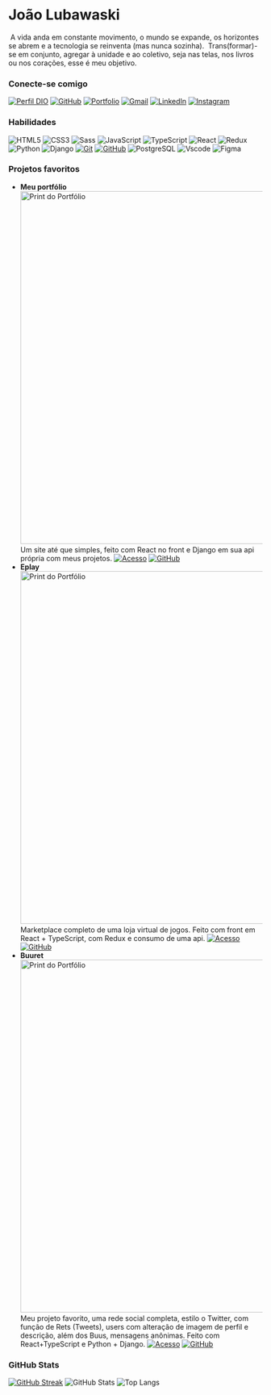 # João Lubawaski
‎ A vida anda em constante movimento, o mundo se expande, os horizontes se abrem e a tecnologia se reinventa (mas nunca sozinha).
‎ Trans(formar)-se em conjunto, agregar à unidade e ao coletivo, seja nas telas, nos livros ou nos corações, esse é meu objetivo.

### Conecte-se comigo

[![Perfil DIO](https://img.shields.io/badge/-Meu%20Perfil%20na%20DIO-2c2c54?style=for-the-badge)](https://www.dio.me/users/joaolubawaski) [![GitHub](https://img.shields.io/badge/GitHub-2c2c54?style=for-the-badge&logo=github&logoColor=white)](https://github.com/JoaoLubaw) [![Portfolio](https://img.shields.io/badge/Portfolio-2c2c54?style=for-the-badge&logo=todoist&logoColor=white)](https://joaolubawaski.vercel.app) [![Gmail](https://img.shields.io/badge/Gmail-2c2c54?style=for-the-badge&logo=gmail&logoColor=red)](mailto:joaolubawaski@gmail.com) [![LinkedIn](https://img.shields.io/badge/-LinkedIn-2c2c54?style=for-the-badge&logo=linkedin&logoColor=30A3DC)](https://www.linkedin.com/in/joaolubawaski/) [![Instagram](https://img.shields.io/badge/-Instagram-%232c2c54?style=for-the-badge&logo=instagram&logoColor=white)](https://www.instagram.com/jaozinlubaw/)

### Habilidades

![HTML5](https://img.shields.io/badge/HTML-4b4b4b?style=for-the-badge&logo=html5&logoColor=30A3DC) ![CSS3](https://img.shields.io/badge/CSS3-4b4b4b?style=for-the-badge&logo=css3&logoColor=E94D5F) ![Sass](https://img.shields.io/badge/Sass-4b4b4b?style=for-the-badge&logo=sass) ![JavaScript](https://img.shields.io/badge/JavaScript-4b4b4b?style=for-the-badge&logo=javascript&logoColor=30A3DC) ![TypeScript](https://img.shields.io/badge/TypeScript-4b4b4b?style=for-the-badge&logo=typescript&logoColor=white) ![React](https://img.shields.io/badge/React-4b4b4b?style=for-the-badge&logo=react&logoColor=61DAFB) ![Redux](https://img.shields.io/badge/redux-%234b4b4b.svg?style=for-the-badge&logo=redux&logoColor=white) ![Python](https://img.shields.io/badge/python-4b4b4b?style=for-the-badge&logo=python&logoColor=ffdd54) ![Django](https://img.shields.io/badge/django-%234b4b4b.svg?style=for-the-badge&logo=django&logoColor=white) [![Git](https://img.shields.io/badge/Git-4b4b4b?style=for-the-badge&logo=git&logoColor=E94D5F)](https://git-scm.com/doc) [![GitHub](https://img.shields.io/badge/GitHub-4b4b4b?style=for-the-badge&logo=github&logoColor=30A3DC)](https://docs.github.com/) ![PostgreSQL](https://img.shields.io/badge/PostgreSQL-4b4b4b?style=for-the-badge&logo=postgresql) ![Vscode](https://img.shields.io/badge/Vscode-4b4b4b?style=for-the-badge&logo=visual-studio-code&logoColor=white) ![Figma](https://img.shields.io/badge/Figma-696969?style=for-the-badge&logo=figma&logoColor=figma)

### Projetos favoritos

- **Meu portfólio**
  <img src="https://joaolubawaskiportifolio.pythonanywhere.com/media/project-prints/Imagem_ZkDDV7m.png" alt="Print do Portfólio" width="700"/>
  Um site até que simples, feito com React no front e Django em sua api própria com meus projetos.
  [![Acesso](https://img.shields.io/badge/-Acessar-7158e2?style=for-the-badge)](https://joaolubawaski.vercel.app) [![GitHub](https://img.shields.io/badge/-Ver%20no%20Github-7158e2?style=for-the-badge)](https://github.com/JoaoLubaw/Portfolio-2.0)
  <br/>
- **Eplay**
  <img src="https://joaolubawaskiportifolio.pythonanywhere.com/media/project-prints/Imagem.png" alt="Print do Portfólio" width="700"/>
  Marketplace completo de uma loja virtual de jogos. Feito com front em React + TypeScript, com Redux e consumo de uma api.
  [![Acesso](https://img.shields.io/badge/-Acessar-7158e2?style=for-the-badge)](https://e-play-delta.vercel.app) [![GitHub](https://img.shields.io/badge/-Ver%20no%20Github-7158e2?style=for-the-badge)](https://github.com/JoaoLubaw/ePlay)
  <br/>
- **Buuret**
  <img src="https://joaolubawaskiportifolio.pythonanywhere.com/media/project-prints/Imagem_XEwNskG.png" alt="Print do Portfólio" width="700"/>
  Meu projeto favorito, uma rede social completa, estilo o Twitter, com função de Rets (Tweets), users com alteração de imagem de perfil e descrição, além dos Buus, mensagens anônimas. Feito com React+TypeScript e Python + Django.
  [![Acesso](https://img.shields.io/badge/-Acessar-7158e2?style=for-the-badge)](https://buuret.vercel.app/login) [![GitHub](https://img.shields.io/badge/-Ver%20no%20Github-7158e2?style=for-the-badge)](https://github.com/JoaoLubaw/Buuret)

### GitHub Stats

[![GitHub Streak](https://streak-stats.demolab.com/?user=JoaoLubaw&theme=bear&background=000&border=7158e2&dates=FFF)](https://git.io/streak-stats)
![GitHub Stats](https://github-readme-stats.vercel.app/api?username=JoaoLubaw&theme=transparent&bg_color=000&border_color=7158e2&show_icons=true&icon_color=7158e2&title_color=E94D5F&text_color=FFF)
![Top Langs](https://github-readme-stats-git-masterrstaa-rickstaa.vercel.app/api/top-langs/?username=JoaoLubaw&layout=compact&bg_color=000&border_color=7158e2&title_color=E94D5F&text_color=FFF)
